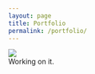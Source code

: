 ```yaml
---
layout: page
title: Portfolio
permalink: /portfolio/
---
```


<img src="http://www.codeislaw.com/layout-01.jpg"><br>
Working on it.

